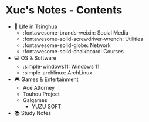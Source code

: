 # Xuc's Notes - Contents

- 🏫 Life in Tsinghua
    - :fontawesome-brands-weixin: Social Media
    - :fontawesome-solid-screwdriver-wrench: Utilities
    - :fontawesome-solid-globe: Network
    - :fontawesome-solid-chalkboard: Courses
- 💻 OS & Software
    - :simple-windows11: Windows 11
    - :simple-archlinux: ArchLinux
- 🎮 Games & Entertainment
    - Ace Attorney
    - Touhou Project
    - Galgames
		- YUZU SOFT
- 📚 Study Notes